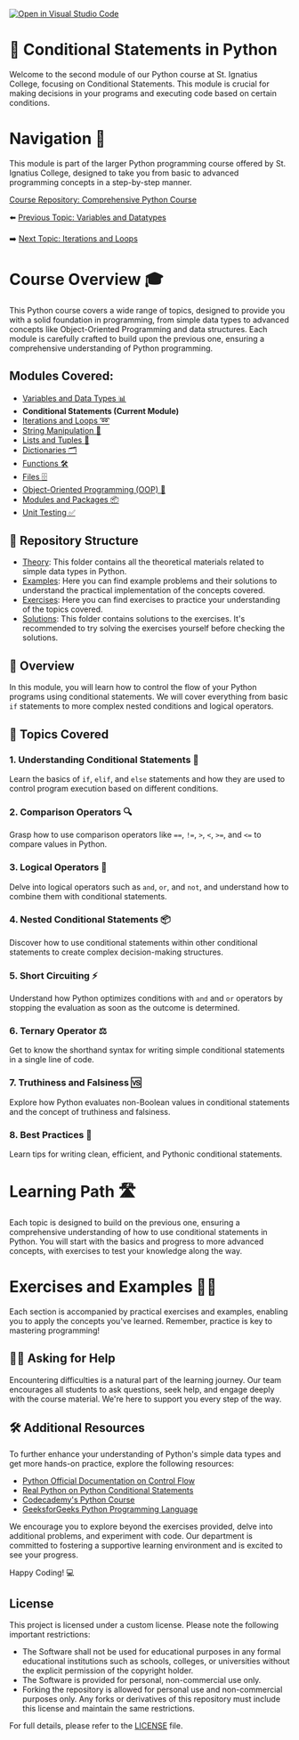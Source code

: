 [![Open in Visual Studio Code](https://classroom.github.com/assets/open-in-vscode-2e0aaae1b6195c2367325f4f02e2d04e9abb55f0b24a779b69b11b9e10269abc.svg)](https://classroom.github.com/online_ide?assignment_repo_id=15273030&assignment_repo_type=AssignmentRepo)
# 📘 Conditional Statements in Python 

Welcome to the second module of our Python course at St. Ignatius College, focusing on Conditional Statements. This module is crucial for making decisions in your programs and executing code based on certain conditions.

# Navigation 🧭

This module is part of the larger Python programming course offered by St. Ignatius College, designed to take you from basic to advanced programming concepts in a step-by-step manner. 

[Course Repository: Comprehensive Python Course](https://github.com/YuriODev/St-Ignatius-Python-Course)

⬅️  [Previous Topic: Variables and Datatypes](https://github.com/YuriODev/python-st-ignatius-01-simple-data-types/blob/main/README.md)

➡️ [Next Topic: Iterations and Loops](https://github.com/YuriODev/python-st-ignatius-03-iterations-and-loops/blob/main/README.md)

# Course Overview 🎓

This Python course covers a wide range of topics, designed to provide you with a solid foundation in programming, from simple data types to advanced concepts like Object-Oriented Programming and data structures. Each module is carefully crafted to build upon the previous one, ensuring a comprehensive understanding of Python programming.

## Modules Covered:
- [Variables and Data Types 📊](https://github.com/YuriODev/python-st-ignatius-01-simple-data-types/blob/main/README.md)
- **Conditional Statements (Current Module)**
- [Iterations and Loops ➿](https://github.com/YuriODev/python-st-ignatius-03-iterations-and-loops/blob/main/README.md)
- [String Manipulation 🧵](https://github.com/YuriODev/python-st-ignatius-04-string-manipulation/blob/main/README.md)
- [Lists and Tuples 📝](https://github.com/YuriODev/python-st-ignatius-05-lists-in-python/blob/main/README.md)
- [Dictionaries 🗂](https://github.com/YuriODev/python-st-ignatius-06-mastering-dictionaries/blob/main/README.md)
- [Functions 🛠](https://github.com/YuriODev/python-st-ignatius-07-functions-in-python/blob/main/README.md)
- [Files 🗄](https://github.com/YuriODev/python-st-ignatius-08-files-in-python/blob/main/README.md)
- [Object-Oriented Programming (OOP) 🤖](https://github.com/YuriODev/python-st-ignatius-09-oop/blob/main/README.md)
- [Modules and Packages 📦](https://github.com/YuriODev/python-st-ignatius-10-modules-and-packages/blob/main/README.md)
- [Unit Testing ✅](https://github.com/YuriODev/python-st-ignatius-11-unit-testing/blob/main/README.md)


## 📂 Repository Structure

- [Theory](./theory): This folder contains all the theoretical materials related to simple data types in Python.
- [Examples](./examples): Here you can find example problems and their solutions to understand the practical implementation of the concepts covered.
- [Exercises](./exercises): Here you can find exercises to practice your understanding of the topics covered.
- [Solutions](./solutions): This folder contains solutions to the exercises. It's recommended to try solving the exercises yourself before checking the solutions.

## 📝 Overview

In this module, you will learn how to control the flow of your Python programs using conditional statements. We will cover everything from basic `if` statements to more complex nested conditions and logical operators.

## 🧩 Topics Covered

### 1. Understanding Conditional Statements 🤔

Learn the basics of `if`, `elif`, and `else` statements and how they are used to control program execution based on different conditions.

### 2. Comparison Operators 🔍

Grasp how to use comparison operators like `==`, `!=`, `>`, `<`, `>=`, and `<=` to compare values in Python.

### 3. Logical Operators 🧠

Delve into logical operators such as `and`, `or`, and `not`, and understand how to combine them with conditional statements.

### 4. Nested Conditional Statements 📦

Discover how to use conditional statements within other conditional statements to create complex decision-making structures.

### 5. Short Circuiting ⚡

Understand how Python optimizes conditions with `and` and `or` operators by stopping the evaluation as soon as the outcome is determined.

### 6. Ternary Operator ⚖️

Get to know the shorthand syntax for writing simple conditional statements in a single line of code.

### 7. Truthiness and Falsiness 🆚

Explore how Python evaluates non-Boolean values in conditional statements and the concept of truthiness and falsiness.

### 8. Best Practices 🏅

Learn tips for writing clean, efficient, and Pythonic conditional statements.

# Learning Path 🛣️

Each topic is designed to build on the previous one, ensuring a comprehensive understanding of how to use conditional statements in Python. You will start with the basics and progress to more advanced concepts, with exercises to test your knowledge along the way.

# Exercises and Examples 🏋️‍♂️

Each section is accompanied by practical exercises and examples, enabling you to apply the concepts you've learned. Remember, practice is key to mastering programming!

## 🙋‍♂️ Asking for Help

Encountering difficulties is a natural part of the learning journey. Our team encourages all students to ask questions, seek help, and engage deeply with the course material. We're here to support you every step of the way.

## 🛠 Additional Resources

To further enhance your understanding of Python's simple data types and get more hands-on practice, explore the following resources:

- [Python Official Documentation on Control Flow](https://docs.python.org/3/tutorial/controlflow.html)
- [Real Python on Python Conditional Statements](https://realpython.com/python-conditional-statements/)
- [Codecademy's Python Course](https://www.codecademy.com/learn/learn-python-3)
- [GeeksforGeeks Python Programming Language](https://www.geeksforgeeks.org/python-programming-language/)

We encourage you to explore beyond the exercises provided, delve into additional problems, and experiment with code. Our department is committed to fostering a supportive learning environment and is excited to see your progress.

Happy Coding! 💻

## License

This project is licensed under a custom license. Please note the following important restrictions:

- The Software shall not be used for educational purposes in any formal educational institutions such as schools, colleges, or universities without the explicit permission of the copyright holder.
- The Software is provided for personal, non-commercial use only.
- Forking the repository is allowed for personal use and non-commercial purposes only. Any forks or derivatives of this repository must include this license and maintain the same restrictions.

For full details, please refer to the [LICENSE](./LICENSE) file.
